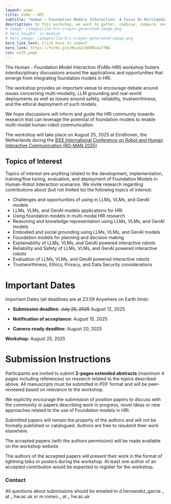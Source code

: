 ```yaml
---
layout: page
title: FoMo – HRI
subtitle: "Human – Foundation Models Interaction: A Focus On Multimodal Information"
description: In this workshop, we want to gather, combine, compare, and share insights and knowledge across the wide HRI community on the pitfalls and opportunities that the application of Foundation Models, including LLMs, VLMs, multimodal models and generative AI, can present for HRI research.
# image: /images/llm-hri-crayon-generated-image.png
# hero_height: is-medium
# hero_image: /images/llm-hri-crayon-generated-image.png
hero_link_text: Click here to submit
hero_link: https://forms.gle/Mism2c8DKRC4a7TBA
css: ws25_page
---
```


<!-- # Human – Large Language Model Interaction -->

The Human - Foundation Model Interaction (FoMo-HRI) workshop fosters interdisciplinary discussions around the applications and opportunities that emerge from integrating foundation models in HRI. 

The workshop provides an important venue to encourage debate around issues concerning multi-modality, LLM grounding and real-world deployments as well as issues around safety, reliability, trustworthiness, and the ethical deployment of such models. 

We hope discussions will inform and guide the HRI community towards research that can leverage the potential of foundation models to enable multi-modal human-robot communication.  

The workshop will take place on August 25, 2025 at Eindhoven, the Netherlands during the [IEEE International Conference on Robot and Human Interactive Communication (RO-MAN 2025)](https://www.ro-man2025.org/)

## Topics of Interest
Topics of interest are anything related to the development, implementation, training/fine tuning, evaluation, and deployment of Foundation Models in Human-Robot Interaction scenarios. 
We invite research regarding contributions about (but not limited to) the following topics of interest:

- Challenges and opportunities of using in LLMs, VLMs, and GenAI models
- LLMs, VLMs, and GenAI models applications for HRI
- Using foundation models in multi-modal HRI research
- Reasoning and knowledge representation using LLMs, VLMs, and GenAI models
- Embodied and social grounding using LLMs, VLMs, and GenAI models
- Foundation models for planning and decision making
- Explainability of LLMs, VLMs, and GenAI powered interactive robots
- Reliability and Safety of LLMs, VLMs, and GenAI powered interactive robots
- Evaluation of LLMs, VLMs, and GenAI powered interactive robots
- Trustworthiness, Ethics, Privacy, and Data Security considerations

<!-- While we are generally interested in any topics related to the development, implementation, training, evaluation, and deployment of Large Language Models in Human-Robot Interaction scenarios.  -->
<!-- Please consider whether your work would present a better fit in our ***friend workshop [Scarecrows in Oz (LLMs in HRI)](https://scarecrows-hri.github.io/)*** before submitting. -->



# [](#dates)Important Dates

Important Dates (all deadlines are at 23:59 Anywhere on Earth time):

- **Submission deadline:** ~~July 25, 2025~~ August 12, 2025 

- **Notification of acceptance:** August 15, 2025 

- **Camera-ready deadline:** August 20, 2025 


**Workshop:** August 25, 2025 


# [](#submission)Submission Instructions

<!-- Submission Instructions: -->

Participants are invited to submit **2-pages extended abstracts** (maximum 4 pages including references) on research related to the topics described above. All manuscripts must be submitted in PDF format and will be peer-reviewed based on relevance to the workshop. 

We explicitly encourage the submission of position papers to discuss with the community or papers describing work in progress, novel ideas or new approaches related to the use of Foundation models in HRI.   

Submitted papers will remain the property of the authors and will not be formally published or catalogued. Authors are free to resubmit their work elsewhere.

The accepted papers (with the authors permission) will be made available on the workshop website. 

The authors of the accepted papers will present their work in the format of lightning talks or posters during the workshop. At least one author of an accepted contribution would be expected to register for the workshop.


### [](#contact)Contact 

All questions about submissions should be emailed to d.hernandez_garcia _ at _ hw.ac.uk or m.romeo _ at _ hw.ac.uk


<!-- # [](#format)Format

This will be a half-day workshop. -->


<!-- Format and Activities: -->


<!-- ## [](#schedule)Schedule

Schedule: COMING SOON!... -->

